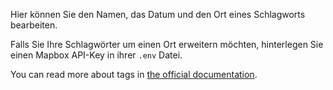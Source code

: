 Hier können Sie den Namen, das Datum und den Ort eines Schlagworts bearbeiten.

Falls Sie Ihre Schlagwörter um einen Ort erweitern möchten, hinterlegen Sie einen Mapbox API-Key in ihrer `.env` Datei.

You can read more about tags in [the official documentation](https://docs.firefly-iii.org/concepts/tags).